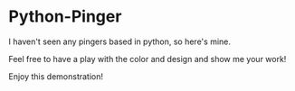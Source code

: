# Python-Pinger

I haven't seen any pingers based in python, so here's mine.

Feel free to have a play with the color and design and show me your work!

Enjoy this demonstration!
